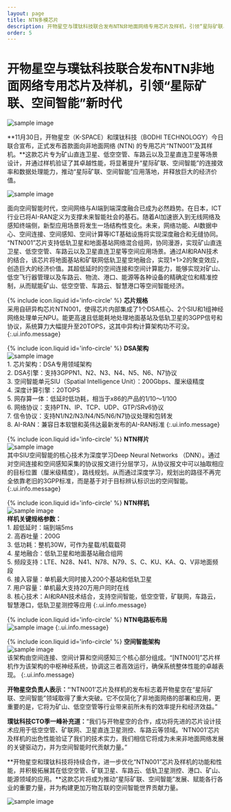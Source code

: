 ```yaml
---
layout: page
title: NTN多模芯片
description: 开物星空与璞钛科技联合发布NTN非地面网络专用芯片及样机，引领“星际矿联、空间智能”新时代
order: 5
---
```

# 开物星空与璞钛科技联合发布NTN非地面网络专用芯片及样机，引领“星际矿联、空间智能”新时代

![sample image](640.gif "展示图")

**11月30日，开物星空（K-SPACE）和璞钛科技（BODHI TECHNOLOGY）今日联合宣布，正式发布首款面向非地面网络 (NTN) 的专用芯片“NTN001”及其样机。**这款芯片专为矿山直连卫星、低空空管、车路云以及卫星直连卫星等场景设计，并通过样机验证了其卓越性能，将显著提升“星际矿联、空间智能”的连接效率和数据处理能力，推动“星际矿联、空间智能”应用落地，并释放巨大的经济价值。

![sample image](640.png "展示图")

面向空间智能时代，空间网络与AI端到端深度融合已成为必然趋势。在日本，ICT行业已将AI-RAN定义为支撑未来智能社会的基石。随着AI加速嵌入到无线网络及感知终端侧，新型应用场景将发生一场结构性变化。未来，网络功能、AI数据中心、空间连接、空间感知、空间计算等ICT基础设施将实现深度融合和无缝协同。<br>“NTN001”芯片支持低轨卫星和地面基站网络混合组网，协同漫游，实现矿山直连卫星、低空空管、车路云以及卫星直连卫星等空间应用场景。通过AI和RAN技术的结合，该芯片将地面基站和矿联网低轨卫星空地融合，实现1+1>2的聚变效应，创造巨大的经济价值。其超低延时的空间连接和空间计算能力，能够实现对矿山、低空飞行器管理以及车路云、物流、港口、能源等各种设备的精确定位和精准控制，从而赋能矿山、低空空管、车路云、智慧港口等空间智能经济。

<span>{% include icon.liquid id='info-circle' %} <b>芯片规格</b></span><br>采用自研异构芯片NTN001，使得芯片内部集成了1个DSA核心、2个SIU和1组神经网络处理单元NPU。能更高速且低能耗地处理地面基站及低轨卫星的3GPP信号和协议，系统算力大幅提升至20TOPS，这其中异构计算架构功不可没。
{:.ui.info.message}

<span>{% include icon.liquid id='info-circle' %} <b>DSA架构</b></span><br> ![sample image](640.webp "DSA架构")<br> 1. 芯片架构：DSA专用领域架构<br>2. DSA引擎：支持3GPPN1、N2、N3、N4、N5、N6、N7协议<br>3. 空间智能单元SIU（Spatial Intelligence Unit）：200Gbps、厘米级精度<br>4. 深度计算引擎：20TOPS<br>5. 网存算一体：低延时低功耗，相当于x86的产品的1/10～1/100<br>6. 网络协议：支持PTN、IP、TCP、UDP、GTP/SRv6协议<br>7. 信令协议：支持N1/N2/N3/N4/N5/N6/N7协议处理和包转发<br>8. AI-RAN：兼容日本软银和英伟达最新发布的AI-RAN标准
{:.ui.info.message}

<span>{% include icon.liquid id='info-circle' %} <b>NTN样片</b></span><br> ![sample image](5.jpg "NTN样片")<br>其中SIU空间智能的核心技术为深度学习Deep Neural Networks （DNN）。通过对空间连接和空间感知采集的协议报文进行分层学习，从协议报文中可以抽取相应的目标位置（厘米级精度），路线规划。从而通过深度学习，规划出的路径不再完全依靠老旧的3GPP标准，而是基于对于目标辨认标识出的空间智能。
{:.ui.info.message}

<span>{% include icon.liquid id='info-circle' %} <b>NTN样机</b></span><br> ![sample image](53.jpg "NTN样机")<br>**样机关键规格参数：**<br>1. 超低延时：端到端5ms<br>2. 高吞吐量：200G<br>3. 低功耗：整机30W，可作为星载/机载载荷<br>4. 星地融合：低轨卫星和地面基站融合组网<br>5. 频段支持：LTE、N28、N41、N78、N79、S、C、KU、KA、Q、V非地面频段<br>6. 接入容量：单机最大同时接入200个基站和低轨卫星<br>7. 用户容量：单机最大支持20万用户同时在线<br>8. 核心技术：AI和RAN技术结合，支持空间智能，低空空管，矿联网，车路云，智慧港口，低轨卫星测控等应用
{:.ui.info.message}

<span>{% include icon.liquid id='info-circle' %} <b>NTN电路板布局</b></span><br> ![sample image](6.webp "NTN电路板布局")
{:.ui.info.message}

<span>{% include icon.liquid id='info-circle' %} <b>空间智能架构</b></span><br> ![sample image](2.png "空间智能架构")<br>该架构由空间连接、空间计算和空间感知三个核心部分组成。“[NTN001]”芯片样机作为该架构的中枢神经系统，协调这三者高效运行，确保系统整体性能的卓越表现。
{:.ui.info.message}

**开物星空负责人表示：**“‘NTN001’芯片及样机的发布标志着开物星空在“星际矿联、空间智能”领域取得了重大突破。它不仅简化了非地面网络的部署和应用，更重要的是，它将为矿山、低空空管等行业带来前所未有的效率提升和经济效益。”<br>

**璞钛科技CTO季一峰补充道：**“我们与开物星空的合作，成功将先进的芯片设计技术应用于低空空管、矿联网、卫星直连卫星测控、车路云等领域。‘NTN001’芯片及样机的出色性能验证了我们的技术实力，我们相信它将成为未来非地面网络发展的关键驱动力，并为空间智能时代贡献力量。”<br>

**开物星空和璞钛科技将持续合作，进一步优化“NTN001”芯片及样机的功能和性能，并积极拓展其在低空空管、矿联卫星、车路云、低轨卫星测控、港口、矿山、能源领域的应用。**这款芯片将成为推动“星际矿联、空间智能”发展、赋能各行各业的重要力量，并为构建更加万物互联的空间智能世界贡献力量。<br>

![sample image](4900.png "联系方式")

